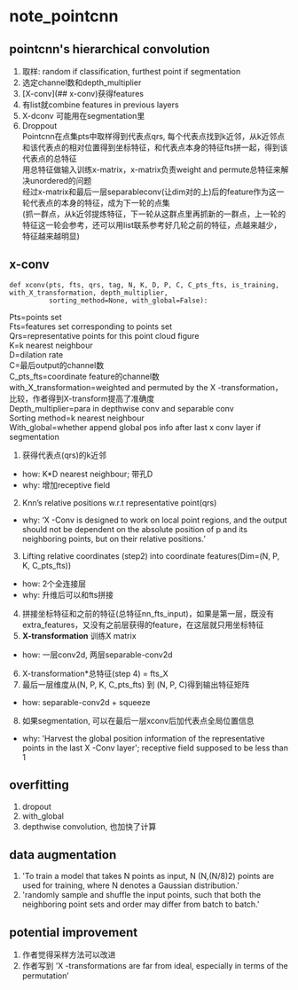 # note_pointcnn

## pointcnn's hierarchical convolution
1. 取样: random if classification, furthest point if segmentation
2. 选定channel数和depth_multiplier
3. [X-conv](## x-conv)获得features
4. 有list就combine features in previous layers
5. X-dconv 可能用在segmentation里
6. Droppout  
Pointcnn在点集pts中取样得到代表点qrs, 每个代表点找到k近邻，从k近邻点和该代表点的相对位置得到坐标特征，和代表点本身的特征fts拼一起，得到该代表点的总特征   
用总特征做输入训练x-matrix，x-matrix负责weight and permute总特征来解决unordered的问题   
经过x-matrix和最后一层separableconv(让dim对的上)后的feature作为这一轮代表点的本身的特征，成为下一轮的点集  
(抓一群点，从k近邻提炼特征，下一轮从这群点里再抓新的一群点，上一轮的特征这一轮会参考，还可以用list联系参考好几轮之前的特征，点越来越少，特征越来越明显)  

## x-conv
```python3
def xconv(pts, fts, qrs, tag, N, K, D, P, C, C_pts_fts, is_training, with_X_transformation, depth_multiplier,
          sorting_method=None, with_global=False):
```
  Pts=points set  
  Fts=features set corresponding to points set  
  Qrs=representative points for this point cloud figure  
  K=k nearest neighbour  
  D=dilation rate  
  C=最后output的channel数  
  C_pts_fts=coordinate feature的channel数  
  with_X_transformation=weighted and permuted by the X -transformation，比较，作者得到X-transform提高了准确度  
  Depth_multiplier=para in depthwise conv and separable conv  
  Sorting method=k nearest neighbour  
  With_global=whether append global pos info after last x conv layer if segmentation  
1. 获得代表点(qrs)的k近邻
  * how: K*D nearest neighbour; 带孔D   
  * why: 增加receptive field  
2. Knn’s relative positions w.r.t representative point(qrs) 
  * why: ‘X -Conv is designed to work on local point regions, and the output should not be dependent on the absolute position of p and its neighboring points, but on their relative positions.’
3. Lifting relative coordinates (step2) into coordinate features(Dim=(N, P, K, C_pts_fts)) 
  * how: 2个全连接层  
  * why: 升维后可以和fts拼接  
4. 拼接坐标特征和之前的特征(总特征nn_fts_input)，如果是第一层，既没有extra_features，又没有之前层获得的feature，在这层就只用坐标特征
5. **X-transformation** 训练X matrix   
  * how: 一层conv2d, 两层separable-conv2d  
6. X-transformation*总特征(step 4) = fts_X
7. 最后一层维度从(N, P, K, C_pts_fts) 到 (N, P, C)得到输出特征矩阵  
  * how: separable-conv2d + squeeze
8. 如果segmentation, 可以在最后一层xconv后加代表点全局位置信息 
  * why: 'Harvest the global position information of the representative points in the last X -Conv layer'; receptive field supposed to be less than 1
  
## overfitting
1. dropout  
2. with_global  
3. depthwise convolution, 也加快了计算  

## data augmentation
1. 'To train a model that takes N points as input, N (N,(N/8)2) points are used for training, where N denotes a Gaussian distribution.'
2. 'randomly sample and shuffle the input points, such that both the neighboring point sets and order may differ from batch to batch.'

## potential improvement
1. 作者觉得采样方法可以改进    
2. 作者写到 ’X -transformations are far from ideal, especially in terms of the permutation’  


